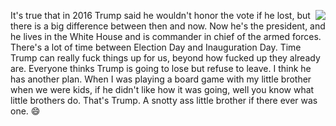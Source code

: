 <img src="http://scripting.com/images/2020/09/25/sorry.png" border="0" align="right">It's true that in 2016 Trump said he wouldn't honor the vote if he lost, but there is a big difference between then and now. Now he's the president, and he lives in the White House and is commander in chief of the armed forces. There's a lot of time between Election Day and Inauguration Day. Time Trump can really fuck things up for us, beyond how fucked up they already are. Everyone thinks Trump is going to lose but refuse to leave. I think he has another plan. When I was playing a board game with my little brother when we were kids, if he didn't like how it was going, well you know what little brothers do. That's Trump. A snotty ass little brother if there ever was one. :smile:
